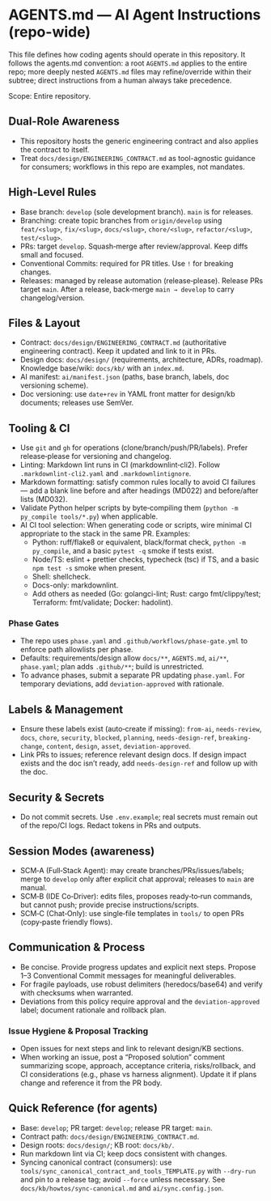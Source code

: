 # AGENTS.md — AI Agent Instructions (repo-wide)

This file defines how coding agents should operate in this repository. It follows the agents.md convention: a root `AGENTS.md` applies to the entire repo; more deeply nested `AGENTS.md` files may refine/override within their subtree; direct instructions from a human always take precedence.

Scope: Entire repository.

## Dual-Role Awareness

- This repository hosts the generic engineering contract and also applies the contract to itself.
- Treat `docs/design/ENGINEERING_CONTRACT.md` as tool-agnostic guidance for consumers; workflows in this repo are examples, not mandates.

## High‑Level Rules

- Base branch: `develop` (sole development branch). `main` is for releases.
- Branching: create topic branches from `origin/develop` using `feat/<slug>`, `fix/<slug>`, `docs/<slug>`, `chore/<slug>`, `refactor/<slug>`, `test/<slug>`.
- PRs: target `develop`. Squash‑merge after review/approval. Keep diffs small and focused.
- Conventional Commits: required for PR titles. Use `!` for breaking changes.
- Releases: managed by release automation (release‑please). Release PRs target `main`. After a release, back‑merge `main → develop` to carry changelog/version.

## Files & Layout

- Contract: `docs/design/ENGINEERING_CONTRACT.md` (authoritative engineering contract). Keep it updated and link to it in PRs.
- Design docs: `docs/design/` (requirements, architecture, ADRs, roadmap). Knowledge base/wiki: `docs/kb/` with an `index.md`.
- AI manifest: `ai/manifest.json` (paths, base branch, labels, doc versioning scheme).
- Doc versioning: use `date+rev` in YAML front matter for design/kb documents; releases use SemVer.

## Tooling & CI

- Use `git` and `gh` for operations (clone/branch/push/PR/labels). Prefer release‑please for versioning and changelog.
- Linting: Markdown lint runs in CI (markdownlint‑cli2). Follow `.markdownlint-cli2.yaml` and `.markdownlintignore`.
- Markdown formatting: satisfy common rules locally to avoid CI failures — add a blank line before and after headings (MD022) and before/after lists (MD032).
- Validate Python helper scripts by byte‑compiling them (`python -m py_compile tools/*.py`) when applicable.
- AI CI tool selection: When generating code or scripts, wire minimal CI appropriate to the stack in the same PR. Examples:
  - Python: ruff/flake8 or equivalent, black/format check, `python -m py_compile`, and a basic `pytest -q` smoke if tests exist.
  - Node/TS: eslint + prettier checks, typecheck (tsc) if TS, and a basic `npm test -s` smoke when present.
  - Shell: shellcheck.
  - Docs-only: markdownlint.
  - Add others as needed (Go: golangci-lint; Rust: cargo fmt/clippy/test; Terraform: fmt/validate; Docker: hadolint).

### Phase Gates
- The repo uses `phase.yaml` and `.github/workflows/phase-gate.yml` to enforce path allowlists per phase.
- Defaults: requirements/design allow `docs/**`, `AGENTS.md`, `ai/**`, `phase.yaml`; plan adds `.github/**`; build is unrestricted.
- To advance phases, submit a separate PR updating `phase.yaml`. For temporary deviations, add `deviation-approved` with rationale.

## Labels & Management

- Ensure these labels exist (auto‑create if missing): `from-ai`, `needs-review`, `docs`, `chore`, `security`, `blocked`, `planning`, `needs-design-ref`, `breaking-change`, `content`, `design`, `asset`, `deviation-approved`.
- Link PRs to issues; reference relevant design docs. If design impact exists and the doc isn’t ready, add `needs-design-ref` and follow up with the doc.

## Security & Secrets

- Do not commit secrets. Use `.env.example`; real secrets must remain out of the repo/CI logs. Redact tokens in PRs and outputs.

## Session Modes (awareness)

- SCM‑A (Full‑Stack Agent): may create branches/PRs/issues/labels; merge to `develop` only after explicit chat approval; releases to `main` are manual.
- SCM‑B (IDE Co‑Driver): edits files, proposes ready‑to‑run commands, but cannot push; provide precise instructions/scripts.
- SCM‑C (Chat‑Only): use single‑file templates in `tools/` to open PRs (copy‑paste friendly flows).

## Communication & Process

- Be concise. Provide progress updates and explicit next steps. Propose 1–3 Conventional Commit messages for meaningful deliverables.
- For fragile payloads, use robust delimiters (heredocs/base64) and verify with checksums when warranted.
- Deviations from this policy require approval and the `deviation-approved` label; document rationale and rollback plan.

### Issue Hygiene & Proposal Tracking
- Open issues for next steps and link to relevant design/KB sections.
- When working an issue, post a “Proposed solution” comment summarizing scope, approach, acceptance criteria, risks/rollback, and CI considerations (e.g., phase vs harness alignment). Update it if plans change and reference it from the PR body.

## Quick Reference (for agents)

- Base: `develop`; PR target: `develop`; release PR target: `main`.
- Contract path: `docs/design/ENGINEERING_CONTRACT.md`.
- Design roots: `docs/design/`; KB root: `docs/kb/`.
- Run markdown lint via CI; keep docs consistent with changes.
- Syncing canonical contract (consumers): use `tools/sync_canonical_contract_and_tools_TEMPLATE.py` with `--dry-run` and pin to a release tag; avoid `--force` unless necessary. See `docs/kb/howtos/sync-canonical.md` and `ai/sync.config.json`.
